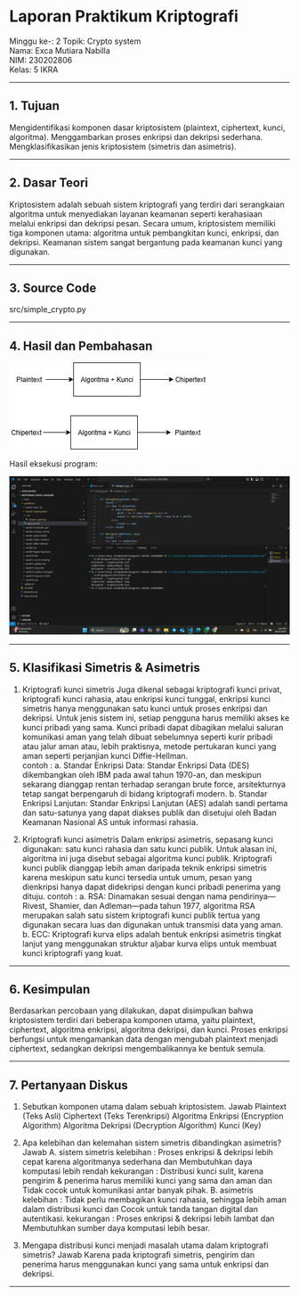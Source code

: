 # Laporan Praktikum Kriptografi
Minggu ke-: 2 
Topik: Crypto system  
Nama: Exca Mutiara Nabilla  
NIM: 230202806  
Kelas: 5 IKRA  

---

## 1. Tujuan
Mengidentifikasi komponen dasar kriptosistem (plaintext, ciphertext, kunci, algoritma).
Menggambarkan proses enkripsi dan dekripsi sederhana.
Mengklasifikasikan jenis kriptosistem (simetris dan asimetris).

---

## 2. Dasar Teori
Kriptosistem adalah sebuah sistem kriptografi yang terdiri dari serangkaian algoritma untuk menyediakan layanan keamanan seperti kerahasiaan melalui enkripsi dan dekripsi pesan. Secara umum, kriptosistem memiliki tiga komponen utama: algoritma untuk pembangkitan kunci, enkripsi, dan dekripsi. Keamanan sistem sangat bergantung pada keamanan kunci yang digunakan.

---

## 3. Source Code
src/simple_crypto.py

---

## 4. Hasil dan Pembahasan
![Diagram Kriptosistem](screenshots/diagram_kriptosistemm.png)


Hasil eksekusi program:

![Diagram Kriptosistem](screenshots/hasil_eksekusi.png)

---

## 5. Klasifikasi Simetris & Asimetris
1. Kriptografi kunci simetris
Juga dikenal sebagai kriptografi kunci privat, kriptografi kunci rahasia, atau enkripsi kunci tunggal, enkripsi kunci simetris hanya menggunakan satu kunci untuk proses enkripsi dan dekripsi. Untuk jenis sistem ini, setiap pengguna harus memiliki akses ke kunci pribadi yang sama. Kunci pribadi dapat dibagikan melalui saluran komunikasi aman yang telah dibuat sebelumnya seperti kurir pribadi atau jalur aman atau, lebih praktisnya, metode pertukaran kunci yang aman seperti perjanjian kunci Diffie-Hellman.  
contoh :
   a. Standar Enkripsi Data: Standar Enkripsi Data (DES) dikembangkan oleh IBM pada awal tahun 1970-an, dan meskipun sekarang dianggap rentan terhadap serangan brute force, arsitekturnya tetap sangat berpengaruh di bidang kriptografi modern.
   b. Standar Enkripsi Lanjutan: Standar Enkripsi Lanjutan (AES) adalah sandi pertama dan satu-satunya yang dapat diakses publik dan disetujui oleh Badan Keamanan Nasional AS untuk informasi rahasia.

2. Kriptografi kunci asimetris
Dalam enkripsi asimetris, sepasang kunci digunakan: satu kunci rahasia dan satu kunci publik. Untuk alasan ini, algoritma ini juga disebut sebagai algoritma kunci publik. Kriptografi kunci publik dianggap lebih aman daripada teknik enkripsi simetris karena meskipun satu kunci tersedia untuk umum, pesan yang dienkripsi hanya dapat didekripsi dengan kunci pribadi penerima yang dituju.
contoh :
   a.  RSA: Dinamakan sesuai dengan nama pendirinya—Rivest, Shamier, dan Adleman—pada tahun 1977, algoritma RSA merupakan salah satu sistem kriptografi kunci publik tertua yang digunakan secara luas dan digunakan untuk transmisi data yang aman.
   b. ECC: Kriptografi kurva elips adalah bentuk enkripsi asimetris tingkat lanjut yang menggunakan struktur aljabar kurva elips untuk membuat kunci kriptografi yang kuat. 

---

## 6. Kesimpulan
Berdasarkan percobaan yang dilakukan, dapat disimpulkan bahwa kriptosistem terdiri dari beberapa komponen utama, yaitu plaintext, ciphertext, algoritma enkripsi, algoritma dekripsi, dan kunci. Proses enkripsi berfungsi untuk mengamankan data dengan mengubah plaintext menjadi ciphertext, sedangkan dekripsi mengembalikannya ke bentuk semula.

---

## 7. Pertanyaan Diskus

1. Sebutkan komponen utama dalam sebuah kriptosistem.
   Jawab
    Plaintext (Teks Asli)
    Ciphertext (Teks Terenkripsi)
    Algoritma Enkripsi (Encryption Algorithm)
    Algoritma Dekripsi (Decryption Algorithm)
    Kunci (Key)

3. Apa kelebihan dan kelemahan sistem simetris dibandingkan asimetris?
  Jawab
 A. sistem simetris
   kelebihan : Proses enkripsi & dekripsi lebih cepat karena algoritmanya sederhana dan Membutuhkan daya komputasi lebih rendah
   kekurangan : Distribusi kunci sulit, karena pengirim & penerima harus memiliki kunci yang sama dan aman dan Tidak cocok untuk komunikasi antar banyak pihak.
 B. asimetris
   kelebihan : Tidak perlu membagikan kunci rahasia, sehingga lebih aman dalam distribusi kunci dan Cocok untuk tanda tangan digital dan autentikasi.
   kekurangan : Proses enkripsi & dekripsi lebih lambat dan Membutuhkan sumber daya komputasi lebih besar.
5. Mengapa distribusi kunci menjadi masalah utama dalam kriptografi simetris?
   Jawab
   Karena pada kriptografi simetris, pengirim dan penerima harus menggunakan kunci yang sama untuk enkripsi dan dekripsi.
---
